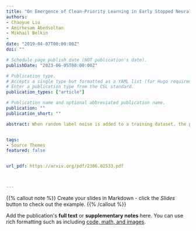 ```yaml
---
title: "On Emergence of Clean-Priority Learning in Early Stopped Neural Networks"
authors:
- Chaoyue Liu
- Amirhesam Abedsoltan
- Mikhail Belkin
- 
date: "2019-04-07T00:00:00Z"
doi: ""

# Schedule page publish date (NOT publication's date).
publishDate: "2023-06-05T00:00:00Z"

# Publication type.
# Accepts a single type but formatted as a YAML list (for Hugo requirements).
# Enter a publication type from the CSL standard.
publication_types: ["article"]

# Publication name and optional abbreviated publication name.
publication: ""
publication_short: ""

abstract: When random label noise is added to a training dataset, the prediction error of a neural network on a label-noise-free test dataset initially improves during early training but eventually deteriorates, following a U-shaped dependence on training time. This behaviour is believed to be a result of neural networks learning the pattern of clean data first and fitting the noise later in the training, a phenomenon that we refer to as clean-priority learning. In this study, we aim to explore the learning dynamics underlying this phenomenon. We theoretically demonstrate that, in the early stage of training, the update direction of gradient descent is determined by the clean subset of training data, leaving the noisy subset has minimal to no impact, resulting in a prioritization of clean learning. Moreover, we show both theoretically and experimentally, as the clean-priority learning goes on, the dominance of the gradients of clean samples over those of noisy samples diminishes, and finally results in a termination of the clean-priority learning and fitting of the noisy samples.


tags:
- Source Themes
featured: false


url_pdf: https://arxiv.org/pdf/2306.02533.pdf



---
```


{{% callout note %}}
Create your slides in Markdown - click the *Slides* button to check out the example.
{{% /callout %}}

Add the publication's **full text** or **supplementary notes** here. You can use rich formatting such as including [code, math, and images](https://docs.hugoblox.com/content/writing-markdown-latex/).

